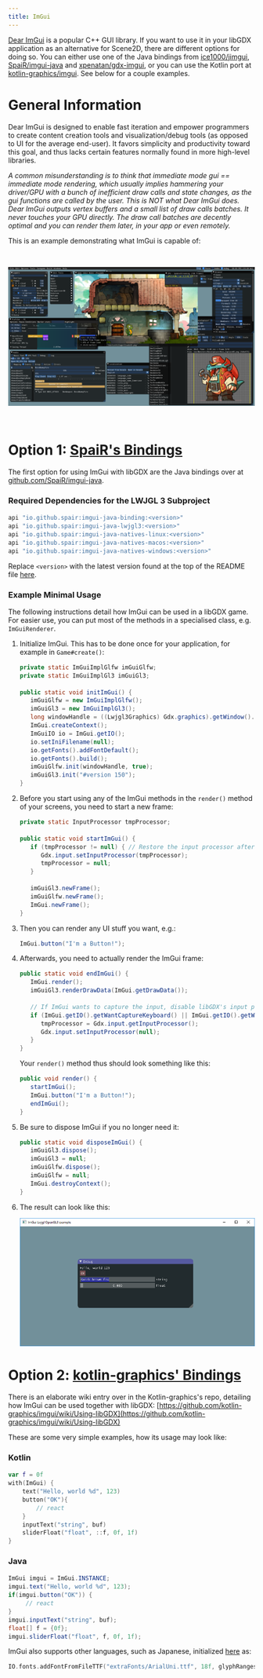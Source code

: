 ```yaml
---
title: ImGui
---
```

[Dear ImGui](https://github.com/ocornut/imgui) is a popular C++ GUI library. If you want to use it in your libGDX application as an alternative for Scene2D, there are different options for doing so. You can either use one of the Java bindings from [ice1000/jimgui](https://github.com/ice1000/jimgui), [SpaiR/imgui-java](https://github.com/SpaiR/imgui-java) and [xpenatan/gdx-imgui](https://github.com/xpenatan/gdx-imgui), or you can use the Kotlin port at [kotlin-graphics/imgui](https://github.com/kotlin-graphics/imgui). See below for a couple examples.

# General Information

Dear ImGui is designed to enable fast iteration and empower programmers to create content creation tools and visualization/debug tools (as opposed to UI for the average end-user). It favors simplicity and productivity toward this goal, and thus lacks certain features normally found in more high-level libraries.

_A common misunderstanding is to think that immediate mode gui == immediate mode rendering, which usually implies hammering your driver/GPU with a bunch of inefficient draw calls and state changes, as the gui functions are called by the user. This is NOT what Dear ImGui does. Dear ImGui outputs vertex buffers and a small list of draw calls batches. It never touches your GPU directly. The draw call batches are decently optimal and you can render them later, in your app or even remotely._

This is an example demonstrating what ImGui is capable of:

<br/>

![Sample](/assets/wiki/images/imgui1.png)

<br/>

# Option 1: [SpaiR's Bindings](https://github.com/SpaiR/imgui-java)

The first option for using ImGui with libGDX are the Java bindings over at [github.com/SpaiR/imgui-java](https://github.com/SpaiR/imgui-java).

### Required Dependencies for the LWJGL 3 Subproject
```gradle
api "io.github.spair:imgui-java-binding:<version>"
api "io.github.spair:imgui-java-lwjgl3:<version>"
api "io.github.spair:imgui-java-natives-linux:<version>"
api "io.github.spair:imgui-java-natives-macos:<version>"
api "io.github.spair:imgui-java-natives-windows:<version>"
```

Replace `<version>` with the latest  version found at the top of the README file [here](https://github.com/SpaiR/imgui-java#readme).

### Example Minimal Usage
The following instructions detail how ImGui can be used in a libGDX game. For easier use, you can put most of the methods in a specialised class, e.g. `ImGuiRenderer`.

1. Initialize ImGui. This has to be done once for your application, for example in `Game#create()`:

   ```java
   private static ImGuiImplGlfw imGuiGlfw;
   private static ImGuiImplGl3 imGuiGl3;

   public static void initImGui() {
      imGuiGlfw = new ImGuiImplGlfw();
      imGuiGl3 = new ImGuiImplGl3();
      long windowHandle = ((Lwjgl3Graphics) Gdx.graphics).getWindow().getWindowHandle();
      ImGui.createContext();
      ImGuiIO io = ImGui.getIO();
      io.setIniFilename(null);
      io.getFonts().addFontDefault();
      io.getFonts().build();
      imGuiGlfw.init(windowHandle, true);
      imGuiGl3.init("#version 150");
   }
   ```

2. Before you start using any of the ImGui methods in the `render()` method of your screens, you need to start a new frame:

   ```java
   private static InputProcessor tmpProcessor;

   public static void startImGui() {
      if (tmpProcessor != null) { // Restore the input processor after ImGui caught all inputs, see #end()
         Gdx.input.setInputProcessor(tmpProcessor);
         tmpProcessor = null;
      }
      
      imGuiGl3.newFrame();
      imGuiGlfw.newFrame();
      ImGui.newFrame();
   }
   ```

3. Then you can render any UI stuff you want, e.g.:

   ```java
   ImGui.button("I'm a Button!");
   ```

3. Afterwards, you need to actually render the ImGui frame:

   ```java
   public static void endImGui() {
      ImGui.render();
      imGuiGl3.renderDrawData(ImGui.getDrawData());

      // If ImGui wants to capture the input, disable libGDX's input processor
      if (ImGui.getIO().getWantCaptureKeyboard() || ImGui.getIO().getWantCaptureMouse()) {
         tmpProcessor = Gdx.input.getInputProcessor();
         Gdx.input.setInputProcessor(null);
      }
   }
   ```

   Your `render()` method thus should look something like this:

   ```java
   public void render() {
      startImGui();
      ImGui.button("I'm a Button!");
      endImGui();
   }
   ```

4. Be sure to dispose ImGui if you no longer need it:

   ```java
   public static void disposeImGui() {
      imGuiGl3.dispose();
      imGuiGl3 = null;
      imGuiGlfw.dispose();
      imGuiGlfw = null;
      ImGui.destroyContext();
   }
   ```

5. The result can look like this:

   <img src="/assets/wiki/images/imgui2.png" alt="Screenshot of ImGui in libGDX" width="500"/>

# Option 2: [kotlin-graphics' Bindings](https://github.com/kotlin-graphics/imgui)

There is an elaborate wiki entry over in the Kotlin-graphics's repo, detailing how ImGui can be used together with libGDX: [https://github.com/kotlin-graphics/imgui/wiki/Using-libGDX](https://github.com/kotlin-graphics/imgui/wiki/Using-libGDX)

These are some very simple examples, how its usage may look like:

### Kotlin
```kotlin
var f = 0f
with(ImGui) {
    text("Hello, world %d", 123)
    button("OK"){
        // react
    }
    inputText("string", buf)
    sliderFloat("float", ::f, 0f, 1f)
}
```

### Java
```java
ImGui imgui = ImGui.INSTANCE;
imgui.text("Hello, world %d", 123);
if(imgui.button("OK")) {
     // react
}
imgui.inputText("string", buf);
float[] f = {0f};
imgui.sliderFloat("float", f, 0f, 1f);
```

ImGui also supports other languages, such as Japanese, initialized [here](https://github.com/pakoito/imgui/blob/master/src/test/kotlin/imgui/gl/test%20lwjgl.kt#L79) as:

```kotlin
IO.fonts.addFontFromFileTTF("extraFonts/ArialUni.ttf", 18f, glyphRanges = IO.fonts.glyphRangesJapanese)!!
```
